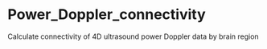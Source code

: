# Power_Doppler_connectivity
Calculate connectivity of 4D ultrasound power Doppler data by brain region

